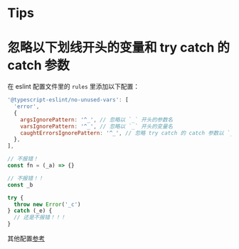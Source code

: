 # Tips

# 忽略以下划线开头的变量和 try catch 的 catch 参数

在 eslint 配置文件里的 `rules` 里添加以下配置：

```js
'@typescript-eslint/no-unused-vars': [
  'error',
  {
    argsIgnorePattern: '^_', // 忽略以 `_` 开头的参数名
    varsIgnorePattern: '^_', // 忽略以 `_` 开头的变量名
    caughtErrorsIgnorePattern: '^_', // 忽略 try catch 的 catch 参数以 `_` 开头的错误变量名（推荐）
  },
],
```

```js
// 不报错！
const fn = (_a) => {}

// 不报错！！
const _b

try {
  throw new Error('_c')
} catch (_e) {
  // 还是不报错！！！
}
```


其他配置[参考](https://typescript-eslint.io/rules/no-unused-vars/)
